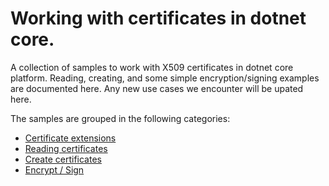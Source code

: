 # Working with certificates in dotnet core.
A collection of samples to work with X509 certificates in dotnet core platform. Reading, creating, and some simple encryption/signing examples are documented here. Any new use cases we encounter will be upated here. 

The samples are grouped in the following categories:
- [Certificate extensions](./CertificateExtensions.md)
- [Reading certificates](./ReadingCertificates.md)
- [Create certificates](./CreateCertificates.md)
- [Encrypt / Sign](./EncryptSign.md)


